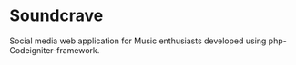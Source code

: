 # Soundcrave
Social media web application for Music enthusiasts developed using php-Codeigniter-framework. 
